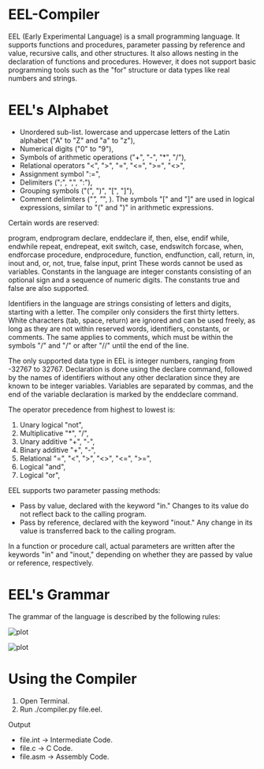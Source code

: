 # EEL-Compiler

EEL (Early Experimental Language) is a small programming language. It supports functions and procedures, parameter passing by reference and value, recursive calls, and other structures. It also allows nesting in the declaration of functions and procedures. However, it does not support basic programming tools such as the "for" structure or data types like real numbers and strings.

# EEL's Alphabet

* Unordered sub-list. lowercase and uppercase letters of the Latin alphabet ("A" to "Z" and "a" to "z"),
* Numerical digits ("0" to "9"),
* Symbols of arithmetic operations ("+", "-", "*", "/"),
* Relational operators "<", ">", "=", "<=", ">=", "<>",
* Assignment symbol ":=",
* Delimiters (";", ",", ":"),
* Grouping symbols ("(", ")", "[", "]"),
* Comment delimiters ("*", "*", \).
The symbols "[" and "]" are used in logical expressions, similar to "(" and ")" in arithmetic expressions.

Certain words are reserved:

program, endprogram
declare, enddeclare
if, then, else, endif
while, endwhile
repeat, endrepeat, exit
switch, case, endswitch
forcase, when, endforcase
procedure, endprocedure, function, endfunction, call, return, in, inout
and, or, not, true, false
input, print
These words cannot be used as variables. Constants in the language are integer constants consisting of an optional sign and a sequence of numeric digits. The constants true and false are also supported.

Identifiers in the language are strings consisting of letters and digits, starting with a letter. The compiler only considers the first thirty letters. White characters (tab, space, return) are ignored and can be used freely, as long as they are not within reserved words, identifiers, constants, or comments. The same applies to comments, which must be within the symbols "/" and "/" or after "//" until the end of the line.

The only supported data type in EEL is integer numbers, ranging from -32767 to 32767. Declaration is done using the declare command, followed by the names of identifiers without any other declaration since they are known to be integer variables. Variables are separated by commas, and the end of the variable declaration is marked by the enddeclare command.

The operator precedence from highest to lowest is:

1. Unary logical "not", <br />
2. Multiplicative "*", "/", <br />
3. Unary additive "+", "-", <br />
4. Binary additive "+", "-", <br />
5. Relational "=", "<", ">", "<>", "<=", ">=", <br />
6. Logical "and", <br />
7. Logical "or", <br />

EEL supports two parameter passing methods:

* Pass by value, declared with the keyword "in." Changes to its value do not reflect back to the calling program.
* Pass by reference, declared with the keyword "inout." Any change in its value is transferred back to the calling program.

In a function or procedure call, actual parameters are written after the keywords "in" and "inout," depending on whether they are passed by value or reference, respectively.

# EEL's Grammar

The grammar of the language is described by the following rules:

![plot](https://github.com/XristosGoulas/EEL-Compiler/blob/main/grammar_eel_1.png)

![plot](https://github.com/XristosGoulas/EEL-Compiler/blob/main/grammar_eel_2.png)

# Using the Compiler

1. Open Terminal.
2. Run ./compiler.py file.eel.

Output
* file.int -> Intermediate Code.
* file.c -> C Code.
* file.asm -> Assembly Code.


